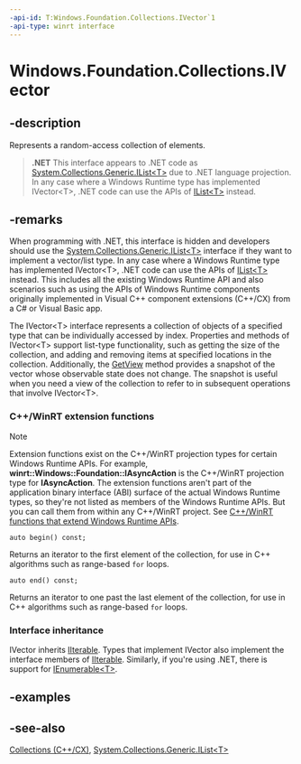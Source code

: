```yaml
---
-api-id: T:Windows.Foundation.Collections.IVector`1
-api-type: winrt interface
---
```


<!-- Interface syntax.
public interface IVector<T> : Windows.Foundation.Collections.IIterable<T>
-->

# Windows.Foundation.Collections.IVector<T>

## -description

Represents a random-access collection of elements.

> **.NET**
> This interface appears to .NET code as [System.Collections.Generic.IList&lt;T&gt;](/dotnet/api/system.collections.generic.ilist-1?view=dotnet-uwp-10.0&preserve-view=true) due to .NET language projection. In any case where a Windows Runtime type has implemented IVector&lt;T&gt;, .NET code can use the APIs of [IList&lt;T&gt;](/dotnet/api/system.collections.generic.ilist-1?view=dotnet-uwp-10.0&preserve-view=true) instead.

## -remarks

When programming with .NET, this interface is hidden and developers should use the [System.Collections.Generic.IList&lt;T&gt;](/dotnet/api/system.collections.generic.ilist-1?view=dotnet-uwp-10.0&preserve-view=true) interface if they want to implement a vector/list type. In any case where a Windows Runtime type has implemented IVector&lt;T&gt;, .NET code can use the APIs of [IList&lt;T&gt;](/dotnet/api/system.collections.generic.ilist-1?view=dotnet-uwp-10.0&preserve-view=true) instead. This includes all the existing Windows Runtime API and also scenarios such as using the APIs of Windows Runtime components originally implemented in Visual C++ component extensions (C++/CX) from a C# or Visual Basic app.

The IVector&lt;T&gt; interface represents a collection of objects of a specified type that can be individually accessed by index. Properties and methods of IVector&lt;T&gt; support list-type functionality, such as getting the size of the collection, and adding and removing items at specified locations in the collection. Additionally, the [GetView](ivector_1_getview_37498667.md) method provides a snapshot of the vector whose observable state does not change. The snapshot is useful when you need a view of the collection to refer to in subsequent operations that involve IVector&lt;T&gt;.

### C++/WinRT extension functions

> [!NOTE]
> Extension functions exist on the C++/WinRT projection types for certain Windows Runtime APIs. For example, **winrt::Windows::Foundation::IAsyncAction** is the C++/WinRT projection type for **IAsyncAction**. The extension functions aren't part of the application binary interface (ABI) surface of the actual Windows Runtime types, so they're not listed as members of the Windows Runtime APIs. But you can call them from within any C++/WinRT project. See [C++/WinRT functions that extend Windows Runtime APIs](/uwp/cpp-ref-for-winrt/winrt#cwinrt-functions-that-extend-windows-runtime-apis).

```cppwinrt
auto begin() const;
```

Returns an iterator to the first element of the collection, for use in C++ algorithms such as range-based `for` loops.

```cppwinrt
auto end() const;
```

Returns an iterator to one past the last element of the collection, for use in C++ algorithms such as range-based `for` loops.

### Interface inheritance

IVector inherits [IIterable](iiterable_1.md). Types that implement IVector also implement the interface members of [IIterable](iiterable_1.md). Similarly, if you're using .NET, there is support for [IEnumerable\<T\>](/dotnet/api/system.collections.generic.ienumerable-1).

## -examples

## -see-also

[Collections (C++/CX)](/cpp/cppcx/collections-c-cx), [System.Collections.Generic.IList\<T\>](/dotnet/api/system.collections.generic.ilist-1)
